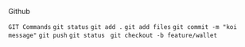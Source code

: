 Github



``GIT Commands``
``git status``
``git add .``
``git add files``
``git commit -m "koi message"``
`git push`
`git status`
` git checkout -b feature/wallet`


